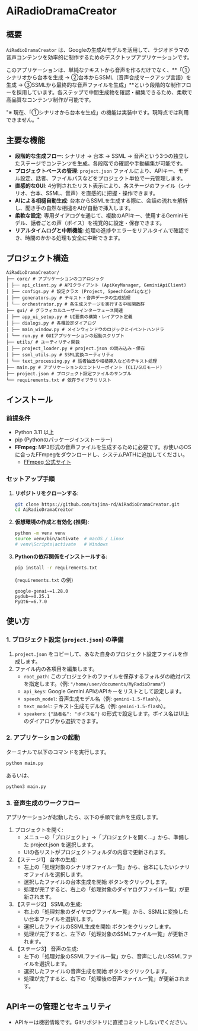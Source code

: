 # AiRadioDramaCreator

## 概要

`AiRadioDramaCreator` は、Googleの生成AIモデルを活用して、ラジオドラマの音声コンテンツを効率的に制作するためのデスクトップアプリケーションです。

このアプリケーションは、単純なテキストから音声を作るだけでなく、**「①シナリオから台本を生成 → ②台本からSSML（音声合成マークアップ言語）を生成 → ③SSMLから最終的な音声ファイルを生成」**という段階的な制作フローを採用しています。各ステップで中間生成物を確認・編集できるため、柔軟で高品質なコンテンツ制作が可能です。

"※ 現在、「①シナリオから台本を生成」の機能は実装中です。現時点では利用できません。"

## 主要な機能

-   **段階的な生成フロー**: シナリオ → 台本 → SSML → 音声という3つの独立したステージでコンテンツを生成。各段階での確認や手動編集が可能です。
-   **プロジェクトベースの管理**: `project.json` ファイルにより、APIキー、モデル設定、話者、ファイルパスなどをプロジェクト単位で一元管理します。
-   **直感的なGUI**: 4分割されたリスト表示により、各ステージのファイル（シナリオ、台本、SSML、音声）を直感的に把握・操作できます。
-   **AIによる相槌自動生成**: 台本からSSMLを生成する際に、会話の流れを解析し、聞き手の自然な相槌をAIが自動で挿入します。
-   **柔軟な設定**: 専用ダイアログを通じて、複数のAPIキー、使用するGeminiモデル、話者ごとの声（ボイス）を視覚的に設定・保存できます。
-   **リアルタイムログと中断機能**: 処理の進捗やエラーをリアルタイムで確認でき、時間のかかる処理も安全に中断できます。

## プロジェクト構造

```
AiRadioDramaCreator/
├── core/ # アプリケーションのコアロジック
│ ├── api_client.py # APIクライアント (ApiKeyManager, GeminiApiClient)
│ ├── configs.py # 設定クラス (Project, SpeechConfigなど)
│ ├── generators.py # テキスト・音声データの生成処理
│ └── orchestrator.py # 各生成ステージを実行する中核関数群
├── gui/ # グラフィカルユーザーインターフェース関連
│ ├── app_ui_setup.py # UI要素の構築・レイアウト定義
│ ├── dialogs.py # 各種設定ダイアログ
│ ├── main_window.py # メインウィンドウのロジックとイベントハンドラ
│ └── run.py # GUIアプリケーションの起動スクリプト
├── utils/ # ユーティリティ関数
│ ├── project_loader.py # project.json の読み込み・保存
│ ├── ssml_utils.py # SSML変換ユーティリティ
│ └── text_processing.py # 話者抽出や相槌挿入などのテキスト処理
├── main.py # アプリケーションのエントリーポイント (CLI/GUIモード)
├── project.json # プロジェクト設定ファイルのサンプル
└── requirements.txt # 依存ライブラリリスト
```

## インストール

### 前提条件

-   Python 3.11 以上
-   pip (Pythonのパッケージインストーラー)
-   **FFmpeg**: MP3形式の音声ファイルを生成するために必要です。お使いのOSに合ったFFmpegをダウンロードし、システムPATHに追加してください。
    -   [FFmpeg 公式サイト](https://ffmpeg.org/download.html)

### セットアップ手順

1.  **リポジトリをクローンする**:
    ```bash
    git clone https://github.com/tajima-rd/AiRadioDramaCreator.git
    cd AiRadioDramaCreator
    ```

2.  **仮想環境の作成と有効化 (推奨)**:
    ```bash
    python -m venv venv
    source venv/bin/activate  # macOS / Linux
    # venv\Scripts\activate   # Windows
    ```

3.  **Pythonの依存関係をインストールする**:
    ```bash
    pip install -r requirements.txt
    ```
    (`requirements.txt` の例)
    ```text
    google-genai~=1.28.0
    pydub~=0.25.1
    PyQt6~=6.7.0
    ```

## 使い方

### 1. プロジェクト設定 (`project.json`) の準備

1.  `project.json` をコピーして、あなた自身のプロジェクト設定ファイルを作成します。
2.  ファイル内の各項目を編集します。
    -   `root_path`: このプロジェクトのファイルを保存するフォルダの絶対パスを指定します。（例: `"/home/user/documents/MyRadioDrama"`）
    -   `api_keys`: Google Gemini APIのAPIキーをリストとして設定します。
    -   `speech_model`: 音声生成モデル名（例: `gemini-1.5-flash`）。
    -   `text_model`: テキスト生成モデル名（例: `gemini-1.5-flash`）。
    -   `speakers`: `{"話者名": "ボイス名"}` の形式で設定します。ボイス名はUI上のダイアログから選択できます。

### 2. アプリケーションの起動

ターミナルで以下のコマンドを実行します。

```bash
python main.py
```

あるいは、

```bash
python3 main.py
```

### 3. 音声生成のワークフロー
アプリケーションが起動したら、以下の手順で音声を生成します。

1.  プロジェクトを開く:
    -   メニューの「プロジェクト」→「プロジェクトを開く...」から、準備した project.json を選択します。
    -   UIの各リストがプロジェクトフォルダの内容で更新されます。
2.  【ステージ1】 台本の生成:
    -   左上の「処理対象のシナリオファイル一覧」から、台本にしたいシナリオファイルを選択します。
    -   選択したファイルの台本生成を開始 ボタンをクリックします。
    -   処理が完了すると、右上の「処理対象のダイヤログファイル一覧」が更新されます。
3.  【ステージ2】 SSMLの生成:
    -   右上の「処理対象のダイヤログファイル一覧」から、SSMLに変換したい台本ファイルを選択します。
    -   選択したファイルのSSML生成を開始 ボタンをクリックします。
    -   処理が完了すると、左下の「処理対象のSSMLファイル一覧」が更新されます。
4.  【ステージ3】 音声の生成:
    -   左下の「処理対象のSSMLファイル一覧」から、音声にしたいSSMLファイルを選択します。
    -   選択したファイルの音声生成を開始 ボタンをクリックします。
    -   処理が完了すると、右下の「処理後の音声ファイル一覧」が更新されます。

## APIキーの管理とセキュリティ
-   APIキーは機密情報です。Gitリポジトリに直接コミットしないでください。

